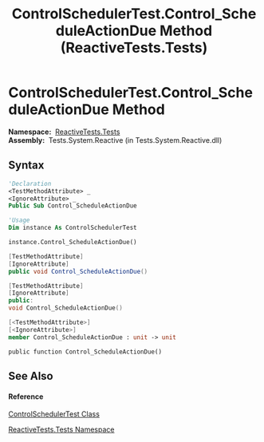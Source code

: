 ﻿---
title: ControlSchedulerTest.Control_ScheduleActionDue Method  (ReactiveTests.Tests)
TOCTitle: Control_ScheduleActionDue Method
ms:assetid: M:ReactiveTests.Tests.ControlSchedulerTest.Control_ScheduleActionDue
ms:mtpsurl: https://msdn.microsoft.com/en-us/library/reactivetests.tests.controlschedulertest.control_scheduleactiondue(v=VS.103)
ms:contentKeyID: 36620230
ms.date: 06/28/2011
mtps_version: v=VS.103
f1_keywords:
- ReactiveTests.Tests.ControlSchedulerTest.Control_ScheduleActionDue
dev_langs:
- CSharp
- JScript
- VB
- FSharp
- c++
---

# ControlSchedulerTest.Control\_ScheduleActionDue Method

**Namespace:**  [ReactiveTests.Tests](hh289046\(v=vs.103\).md)  
**Assembly:**  Tests.System.Reactive (in Tests.System.Reactive.dll)

## Syntax

``` vb
'Declaration
<TestMethodAttribute> _
<IgnoreAttribute> _
Public Sub Control_ScheduleActionDue
```

``` vb
'Usage
Dim instance As ControlSchedulerTest

instance.Control_ScheduleActionDue()
```

``` csharp
[TestMethodAttribute]
[IgnoreAttribute]
public void Control_ScheduleActionDue()
```

``` c++
[TestMethodAttribute]
[IgnoreAttribute]
public:
void Control_ScheduleActionDue()
```

``` fsharp
[<TestMethodAttribute>]
[<IgnoreAttribute>]
member Control_ScheduleActionDue : unit -> unit 
```

``` jscript
public function Control_ScheduleActionDue()
```

## See Also

#### Reference

[ControlSchedulerTest Class](hh304021\(v=vs.103\).md)

[ReactiveTests.Tests Namespace](hh289046\(v=vs.103\).md)

